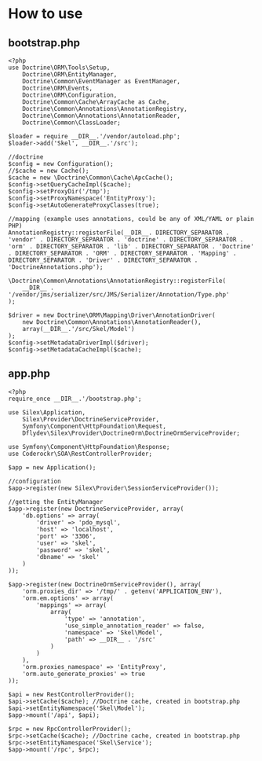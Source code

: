 # How to use


## bootstrap.php

	<?php
	use Doctrine\ORM\Tools\Setup,
	    Doctrine\ORM\EntityManager,
	    Doctrine\Common\EventManager as EventManager,
	    Doctrine\ORM\Events,
	    Doctrine\ORM\Configuration,
	    Doctrine\Common\Cache\ArrayCache as Cache,
	    Doctrine\Common\Annotations\AnnotationRegistry, 
	    Doctrine\Common\Annotations\AnnotationReader,
	    Doctrine\Common\ClassLoader;

	$loader = require __DIR__.'/vendor/autoload.php';
	$loader->add('Skel', __DIR__.'/src');

	//doctrine
	$config = new Configuration();
	//$cache = new Cache();
	$cache = new \Doctrine\Common\Cache\ApcCache();
	$config->setQueryCacheImpl($cache);
	$config->setProxyDir('/tmp');
	$config->setProxyNamespace('EntityProxy');
	$config->setAutoGenerateProxyClasses(true);
	 
	//mapping (example uses annotations, could be any of XML/YAML or plain PHP)
	AnnotationRegistry::registerFile(__DIR__. DIRECTORY_SEPARATOR . 'vendor' . DIRECTORY_SEPARATOR . 'doctrine' . DIRECTORY_SEPARATOR . 'orm' . DIRECTORY_SEPARATOR . 'lib' . DIRECTORY_SEPARATOR . 'Doctrine' . DIRECTORY_SEPARATOR . 'ORM' . DIRECTORY_SEPARATOR . 'Mapping' . DIRECTORY_SEPARATOR . 'Driver' . DIRECTORY_SEPARATOR . 'DoctrineAnnotations.php');

	\Doctrine\Common\Annotations\AnnotationRegistry::registerFile(
	    __DIR__ . '/vendor/jms/serializer/src/JMS/Serializer/Annotation/Type.php'
	);

	$driver = new Doctrine\ORM\Mapping\Driver\AnnotationDriver(
	    new Doctrine\Common\Annotations\AnnotationReader(),
	    array(__DIR__.'/src/Skel/Model')
	);
	$config->setMetadataDriverImpl($driver);
	$config->setMetadataCacheImpl($cache);


## app.php

	<?php
	require_once __DIR__.'/bootstrap.php';

	use Silex\Application,
    	Silex\Provider\DoctrineServiceProvider,
    	Symfony\Component\HttpFoundation\Request,
    	Dflydev\Silex\Provider\DoctrineOrm\DoctrineOrmServiceProvider;

	use Symfony\Component\HttpFoundation\Response;
	use Coderockr\SOA\RestControllerProvider;

	$app = new Application();

	//configuration
	$app->register(new Silex\Provider\SessionServiceProvider());

	//getting the EntityManager
	$app->register(new DoctrineServiceProvider, array(
	    'db.options' => array(
	        'driver' => 'pdo_mysql',
	        'host' => 'localhost',
	        'port' => '3306',
	        'user' => 'skel',
	        'password' => 'skel',
	        'dbname' => 'skel'
	    )
	));

	$app->register(new DoctrineOrmServiceProvider(), array(
	    'orm.proxies_dir' => '/tmp/' . getenv('APPLICATION_ENV'),
	    'orm.em.options' => array(
	        'mappings' => array(
	            array(
	                'type' => 'annotation',
	                'use_simple_annotation_reader' => false,
	                'namespace' => 'Skel\Model',
	                'path' => __DIR__ . '/src'
	            )
	        )
	    ),
	    'orm.proxies_namespace' => 'EntityProxy',
	    'orm.auto_generate_proxies' => true
	));

	$api = new RestControllerProvider();
	$api->setCache($cache); //Doctrine cache, created in bootstrap.php
	$api->setEntityNamespace('Skel\Model');
	$app->mount('/api', $api);

	$rpc = new RpcControllerProvider();
	$rpc->setCache($cache); //Doctrine cache, created in bootstrap.php
	$rpc->setEntityNamespace('Skel\Service');
	$app->mount('/rpc', $rpc);
